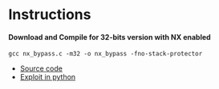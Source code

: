 # Instructions

#### Download and Compile for 32-bits version with NX enabled

```
gcc nx_bypass.c -m32 -o nx_bypass -fno-stack-protector
```

* [Source code](https://raw.githubusercontent.com/Vsmzin/pwning/main/buffer_overflow/bypass_nx/nx_bypass.c)
* [Exploit in  python](https://raw.githubusercontent.com/Vsmzin/pwning/main/buffer_overflow/bypass_nx/exploit_bypass_nx.py)
